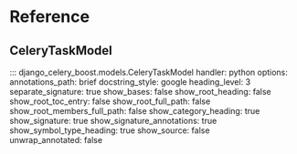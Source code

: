 # Reference

## CeleryTaskModel

::: django_celery_boost.models.CeleryTaskModel
    handler: python
    options:
        annotations_path: brief
        docstring_style: google
        heading_level: 3
        separate_signature: true
        show_bases: false
        show_root_heading: false
        show_root_toc_entry: false
        show_root_full_path: false
        show_root_members_full_path: false
        show_category_heading: true
        show_signature: true
        show_signature_annotations: true
        show_symbol_type_heading: true
        show_source: false  
        unwrap_annotated: false
